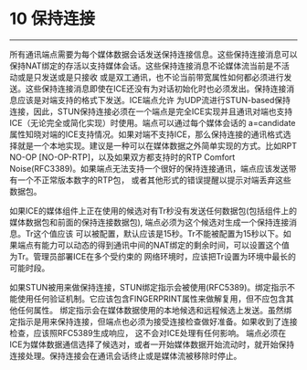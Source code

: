 ﻿# 10 保持连接
------
所有通讯端点需要为每个媒体数据会话发送保持连接信息。这些保持连接消息可以保持NAT绑定的存活以支持媒体会话。这些保持连接消息不论媒体流当前是不活动或是只发送或是只接收
或是双工通讯，也不论当前带宽属性如何都必须进行发送。这些保持连接消息即使在ICE还没有为对话初始化时也必须发出。保持连接消息应该是对端支持的格式下发送。ICE端点允许
为UDP流进行STUN-based保持连接，因此，STUN保持连接必须在一个端点是完全ICE实现并且通讯对端也支持ICE（无论完全或简化实现）时使用。端点可以通过每个媒体会话的
a=candidate属性知晓对端的ICE支持情况。如果对端不支持ICE，那么保持连接的通讯格式选择就是一个本地实现。建议是一种可以在媒体数据之外简单实现的方式。比如RPT NO-OP
[NO-OP-RTP]，以及如果双方都支持时的RTP Comfort Noise(RFC3389)。如果端点无法支持一个很好的保持连接通讯，端点应该发送带有一个不正常版本数字的RTP包，
或者其他形式的错误提醒以提示对端丢弃这些数据包。

如果ICE的媒体组件上正在使用的候选对有Tr秒没有发送任何数据包(包括组件上的媒体数据包和前面的保持连接数据包), 端点必须为这个候选对生成一个保持连接消息。Tr这个值应该
可以被配置，默认应该是15秒。Tr不能被配置为15秒以下。如果端点有能力可以动态的得到通讯中间的NAT绑定的剩余时间，可以设置这个值为Tr。管理员部署ICE在多个受约束的
网络环境时，应该把Tr设置为环境中最长的可能时段。

如果STUN被用来做保持连接，STUN绑定指示会被使用(RFC5389)。绑定指示不能使用任何验证机制。它应该包含FINGERPRINT属性来做解复用，但不应包含其他任何属性。
绑定指示会在媒体数据使用的本地候选和远程候选上发送。虽然绑定指示是用来保持连接，但端点也必须为接受连接检查做好准备。如果收到了连接检查，应该照RFC5389生成响应，
这不会对ICE处理有任何影响。
端点必须在ICE为媒体数据通信选择了候选对，或者一开始媒体数据开始流动时，就开始保持连接处理。保持连接会在通讯会话终止或是媒体流被移除时停止。

























 




